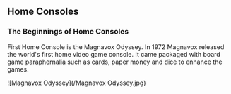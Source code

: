 ## Home Consoles
### The Beginnings of Home Consoles 
First Home Console is the Magnavox Odyssey. In 1972 Magnavox released the world's first home video game console. It came packaged with board game paraphernalia such as cards, paper money and dice to enhance the games.

![Magnavox Odyssey](/Magnavox Odyssey.jpg) 
